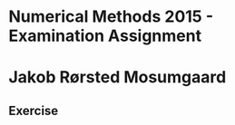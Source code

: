 Numerical Methods 2015 - Examination Assignment
=================

# Jakob Rørsted Mosumgaard

Exercise
---------
